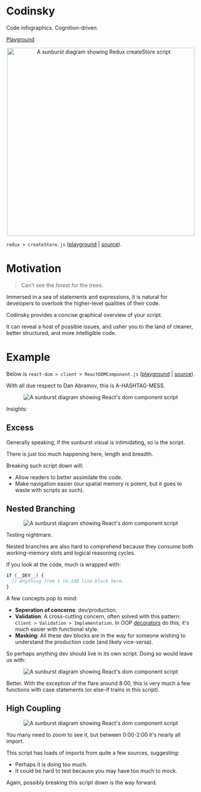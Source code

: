 # Codinsky

Code infographics. Cognition-driven.

[Playground](https://codinsky.js.org/)

<div align="center">
  <img width="500" height="500" alt="A sunburst diagram showing Redux createStore script" src="art/createStore.svg">
</div>

`redux > createStore.js` ([playground](https://codinsky.js.org/?sourceUri=https://raw.githubusercontent.com/reduxjs/redux/a58aa4eba546429c3e48dedc2368e4c1083b5ca4/src/createStore.js) | [source](https://github.com/reduxjs/redux/blob/a58aa4eba546429c3e48dedc2368e4c1083b5ca4/src/createStore.js)).

# Motivation

> Can't see the forest for the trees.

Immersed in a sea of statements and expressions, it is natural for developers to overlook the higher-level qualities of their code.

Codinsky provides a concise graphical overview of your script.

It can reveal a host of possible issues, and usher you to the land of cleaner, better structured, and more intelligible code.

# Example

Below is `react-dom > client > ReactDOMComponent.js` ([playground](https://codinsky.js.org/?sourceUri=https://raw.githubusercontent.com/facebook/react/c954efa70f44a44be9c33c60c57f87bea6f40a10/packages/react-dom/src/client/ReactDOMComponent.js) | [source](https://github.com/facebook/react/blob/c954efa70f44a44be9c33c60c57f87bea6f40a10/packages/react-dom/src/client/ReactDOMComponent.js)).

With all due respect to Dan Abramov, this is A-HASHTAG-MESS.

<div align="center">
  <img alt="A sunburst diagram showing React's dom component script" src="art/ReactDOMComponent.svg">
</div>

Insights:

## Excess

Generally speaking, if the sunburst visual is intimidating, so is the script.

There is just too much happening here, length and breadth.

Breaking such script down will:

- Allow readers to better assimilate the code.
- Make navigation easier (our spatial memory is potent, but it goes to waste with scripts as such).

## Nested Branching

<div align="center">
  <img alt="A sunburst diagram showing React's dom component script" src="art/ReactDOMComponent-branching.svg">
</div>

Testing nightmare.

Nested branches are also hard to comprehend because they consume both working-memory slots and logical reasoning cycles.

If you look at the code, much is wrapped with:

```javascript
if (__DEV__) {
  // Anything from 1 to 100 line block here.
}
```

A few concepts pop to mind:

- **Seperation of concerns**: dev/production.
- **Validation**: A cross-cutting concern, often solved with this pattern: `Client > Validation > Implementation`. In OOP [decorators](https://en.wikipedia.org/wiki/Decorator_pattern) do this; it's much easier with functional style.
- **Masking**: All these dev blocks are in the way for someone wishing to understand the production code (and likely vice-versa).

So perhaps anything dev should live in its own script. Doing so would leave us with:

<div align="center">
  <img alt="A sunburst diagram showing React's dom component script" src="art/ReactDOMComponent-prod.svg">
</div>

Better. With the exception of the flare around 8:00, this is very much a few functions with case statements (or else-if trains in this script).

## High Coupling

<div align="center">
  <img alt="A sunburst diagram showing React's dom component script" src="art/ReactDOMComponent-imports.svg">
</div>

You many need to zoom to see it, but between 0:00-2:00 it's nearly all import.

This script has loads of imports from quite a few sources, suggesting:

- Perhaps it is doing too much.
- It could be hard to test because you may have too much to mock.

Again, possibly breaking this script down is the way forward.
